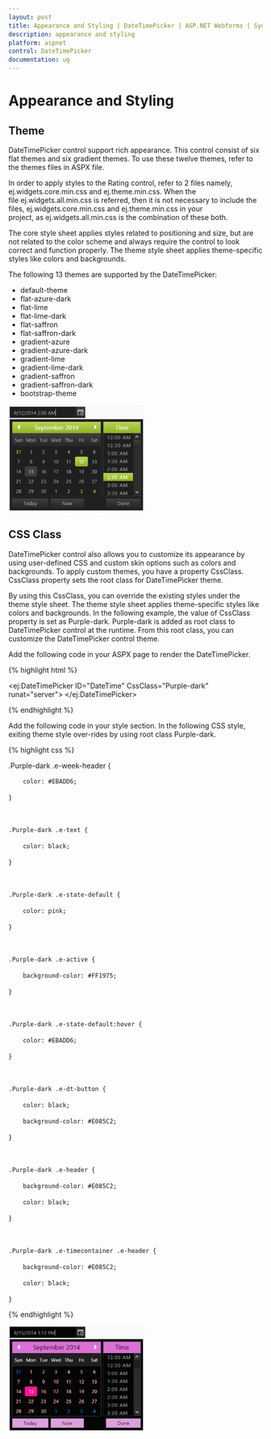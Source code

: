 ```yaml
---
layout: post
title: Appearance and Styling | DateTimePicker | ASP.NET Webforms | Syncfusion
description: appearance and styling
platform: aspnet
control: DateTimePicker
documentation: ug
---
```


# Appearance and Styling

## Theme

DateTimePicker control support rich appearance. This control consist of six flat themes and six gradient themes. To use these twelve themes, refer to the themes files in ASPX file. 

In order to apply styles to the Rating control, refer to 2 files namely, ej.widgets.core.min.css and ej.theme.min.css. When the file ej.widgets.all.min.css is referred, then it is not necessary to include the files, ej.widgets.core.min.css and ej.theme.min.css in your project, as ej.widgets.all.min.css is the combination of these both.

The core style sheet applies styles related to positioning and size, but are not related to the color scheme and always require the control to look correct and function properly. The theme style sheet applies theme-specific styles like colors and backgrounds.

The following 13 themes are supported by the DateTimePicker:

* default-theme
* flat-azure-dark
* flat-lime
* flat-lime-dark
* flat-saffron
* flat-saffron-dark
* gradient-azure
* gradient-azure-dark
* gradient-lime
* gradient-lime-dark
* gradient-saffron
* gradient-saffron-dark
* bootstrap-theme



![](Appearance-and-Styling_images/Appearance-and-Styling_img1.png) 



## CSS Class

DateTimePicker control also allows you to customize its appearance by using user-defined CSS and custom skin options such as colors and backgrounds. To apply custom themes, you have a property CssClass. CssClass property sets the root class for DateTimePicker theme.

By using this CssClass, you can override the existing styles under the theme style sheet. The theme style sheet applies theme-specific styles like colors and backgrounds. In the following example, the value of CssClass property is set as Purple-dark. Purple-dark is added as root class to DateTimePicker control at the runtime. From this root class, you can customize the DateTimePicker control theme.

Add the following code in your ASPX page to render the DateTimePicker.



{% highlight html %}

<ej:DateTimePicker ID="DateTime" CssClass="Purple-dark" runat="server"> </ej:DateTimePicker>

{% endhighlight %}



Add the following code in your style section. In the following CSS style, exiting theme style over-rides by using root class Purple-dark. 

{% highlight css %}

.Purple-dark .e-week-header {

        color: #EBADD6;

    }



    .Purple-dark .e-text {

        color: black;

    }



    .Purple-dark .e-state-default {

        color: pink;

    }



    .Purple-dark .e-active {

        background-color: #FF1975;

    }



    .Purple-dark .e-state-default:hover {

        color: #EBADD6;

    }



    .Purple-dark .e-dt-button {

        color: black;

        background-color: #E085C2;

    }



    .Purple-dark .e-header {

        background-color: #E085C2;

        color: black;

    }



    .Purple-dark .e-timecontainer .e-header {

        background-color: #E085C2;

        color: black;

    }



{% endhighlight %}



![](Appearance-and-Styling_images/Appearance-and-Styling_img2.png) 



